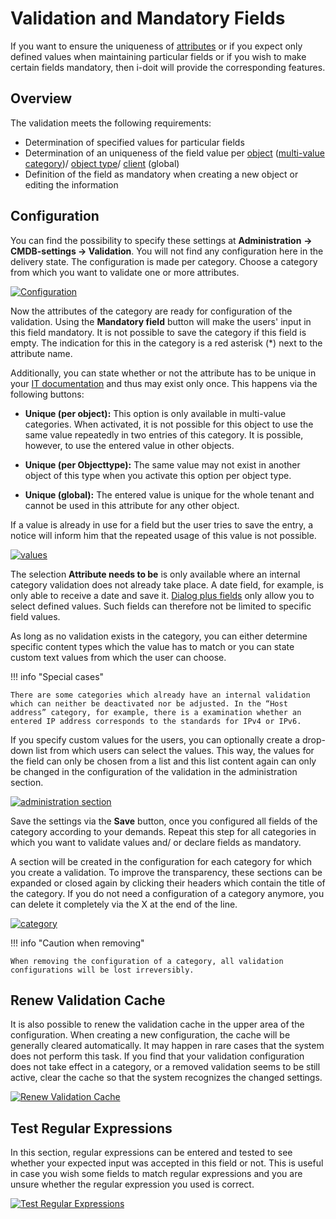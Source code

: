 # Validation and Mandatory Fields

If you want to ensure the uniqueness of [attributes](../glossary.md) or if you expect only defined values when maintaining particular fields or if you wish to make certain fields mandatory, then i-doit will provide the corresponding features.

Overview
--------

The validation meets the following requirements:

*   Determination of specified values for particular fields
*   Determination of an uniqueness of the field value per [object](../glossary.md) ([multi-value category](../basics/structure-of-the-it-documentation.md))/ [object type](../glossary.md)/ [client](../glossary.md) (global)
*   Definition of the field as mandatory when creating a new object or editing the information

Configuration
-------------

You can find the possibility to specify these settings at **Administration** **→ CMDB-settings → Validation**. You will not find any configuration here in the delivery state. The configuration is made per category. Choose a category from which you want to validate one or more attributes.

[![Configuration](../assets/images/en/efficient-documentation/validation-and-mandatory-fields/1-vamv.png)](../assets/images/en/efficient-documentation/validation-and-mandatory-fields/1-vamv.png)

Now the attributes of the category are ready for configuration of the validation. Using the **Mandatory field** button will make the users' input in this field mandatory. It is not possible to save the category if this field is empty. The indication for this in the category is a red asterisk (\*) next to the attribute name.

Additionally, you can state whether or not the attribute has to be unique in your [IT documentation](../basics/structure-of-the-it-documentation.md) and thus may exist only once. This happens via the following buttons:

*   **Unique (per object):** This option is only available in multi-value categories. When activated, it is not possible for this object to use the same value repeatedly in two entries of this category. It is possible, however, to use the entered value in other objects.

*   **Unique (per Objecttype):** The same value may not exist in another object of this type when you activate this option per object type.

*   **Unique (global):** The entered value is unique for the whole tenant and cannot be used in this attribute for any other object.

If a value is already in use for a field but the user tries to save the entry, a notice will inform him that the repeated usage of this value is not possible.

[![values](../assets/images/en/efficient-documentation/validation-and-mandatory-fields/2-vamv.png)](../assets/images/en/efficient-documentation/validation-and-mandatory-fields/2-vamv.png)

The selection **Attribute needs to be** is only available where an internal category validation does not already take place. A date field, for example, is only able to receive a date and save it. [Dialog plus fields](../basics/attribute-fields.md) only allow you to select defined values. Such fields can therefore not be limited to specific field values.

As long as no validation exists in the category, you can either determine specific content types which the value has to match or you can state custom text values from which the user can choose.

!!! info "Special cases"

    There are some categories which already have an internal validation which can neither be deactivated nor be adjusted. In the “Host address” category, for example, there is a examination whether an entered IP address corresponds to the standards for IPv4 or IPv6.

If you specify custom values for the users, you can optionally create a drop-down list from which users can select the values. This way, the values for the field can only be chosen from a list and this list content again can only be changed in the configuration of the validation in the administration section.

[![administration section](../assets/images/en/efficient-documentation/validation-and-mandatory-fields/3-vamv.png)](../assets/images/en/efficient-documentation/validation-and-mandatory-fields/3-vamv.png)

Save the settings via the **Save** button, once you configured all fields of the category according to your demands. Repeat this step for all categories in which you want to validate values and/ or declare fields as mandatory.

A section will be created in the configuration for each category for which you create a validation. To improve the transparency, these sections can be expanded or closed again by clicking their headers which contain the title of the category. If you do not need a configuration of a category anymore, you can delete it completely via the X at the end of the line.

[![category](../assets/images/en/efficient-documentation/validation-and-mandatory-fields/4-vamv.png)](../assets/images/en/efficient-documentation/validation-and-mandatory-fields/4-vamv.png)

!!! info "Caution when removing"

    When removing the configuration of a category, all validation configurations will be lost irreversibly.

Renew Validation Cache
----------------------

It is also possible to renew the validation cache in the upper area of the configuration. When creating a new configuration, the cache will be generally cleared automatically. It may happen in rare cases that the system does not perform this task. If you find that your validation configuration does not take effect in a category, or a removed validation seems to be still active, clear the cache so that the system recognizes the changed settings.

[![Renew Validation Cache](../assets/images/en/efficient-documentation/validation-and-mandatory-fields/5-vamv.png)](../assets/images/en/efficient-documentation/validation-and-mandatory-fields/5-vamv.png)

Test Regular Expressions
------------------------

In this section, regular expressions can be entered and tested to see whether your expected input was accepted in this field or not. This is useful in case you wish some fields to match regular expressions and you are unsure whether the regular expression you used is correct.

[![Test Regular Expressions](../assets/images/en/efficient-documentation/validation-and-mandatory-fields/6-vamv.png)](../assets/images/en/efficient-documentation/validation-and-mandatory-fields/6-vamv.png)
